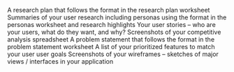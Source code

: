 A research plan that follows the format in the research plan worksheet
Summaries of your user research including personas using the format in the personas worksheet and research highlights
Your user stories – who are your users, what do they want, and why?
Screenshots of your competitive analysis spreadsheet
A problem statement that follows the format in the problem statement worksheet
A list of your prioritized features to match your user user goals
Screenshots of your wireframes – sketches of major views / interfaces in your application
